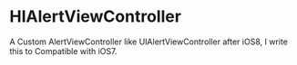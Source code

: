 # HIAlertViewController
A Custom AlertViewController like UIAlertViewController after iOS8, I write this to Compatible with iOS7.
